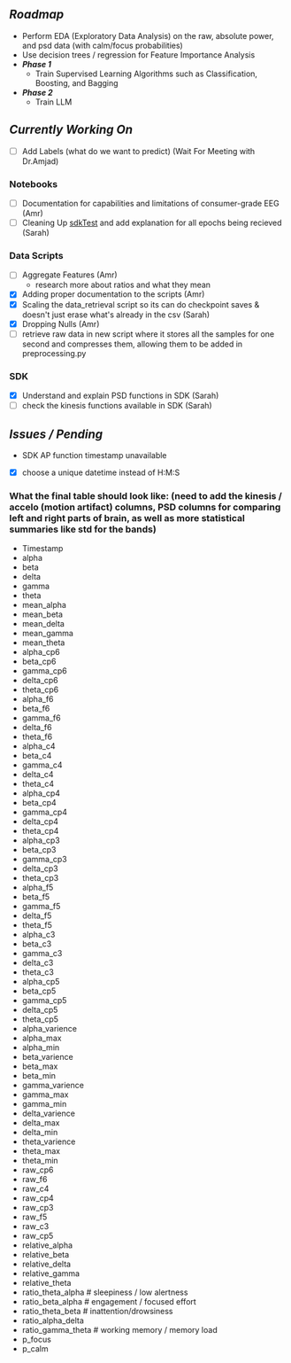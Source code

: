 ## *Roadmap*
  - Perform EDA (Exploratory Data Analysis) on the raw, absolute power, and psd data (with calm/focus probabilities)
  - Use decision trees / regression for Feature Importance Analysis
  - ***Phase 1***
    - Train Supervised Learning Algorithms such as Classification, Boosting, and Bagging
  - ***Phase 2***
    - Train LLM
## *Currently Working On*
- [ ] Add Labels (what do we want to predict) (Wait For Meeting with Dr.Amjad)
### Notebooks
- [ ] Documentation for capabilities and limitations of consumer-grade EEG (Amr)
- [ ] Cleaning Up [sdkTest](src/python/notebooks/SDKtest.ipynb) and add explanation for all epochs being recieved (Sarah)
### Data Scripts
- [ ] Aggregate Features (Amr)
  - research more about ratios and what they mean
- [x] Adding proper documentation to the scripts (Amr)
- [x] Scaling the data_retrieval script so its can do checkpoint saves & doesn't just erase what's already in the csv (Sarah)
- [x] Dropping Nulls (Amr)
- [ ] retrieve raw data in new script where it stores all the samples for one second and compresses them, allowing them to be added in preprocessing.py
### SDK
- [x] Understand and explain PSD functions in SDK (Sarah)
- [ ] check the kinesis functions available in SDK (Sarah)
## *Issues / Pending*
- SDK AP function timestamp unavailable
- [x] choose a unique datetime instead of H:M:S
### What the final table should look like: (need to add the kinesis / accelo (motion artifact) columns, PSD columns for comparing left and right parts of brain, as well as more statistical summaries like std for the bands)
- Timestamp
- alpha
- beta
- delta
- gamma
- theta
- mean_alpha
- mean_beta
- mean_delta
- mean_gamma
- mean_theta
- alpha_cp6  
- beta_cp6  
- gamma_cp6  
- delta_cp6  
- theta_cp6  
- alpha_f6  
- beta_f6  
- gamma_f6  
- delta_f6  
- theta_f6  
- alpha_c4  
- beta_c4  
- gamma_c4  
- delta_c4  
- theta_c4  
- alpha_cp4  
- beta_cp4  
- gamma_cp4  
- delta_cp4  
- theta_cp4  
- alpha_cp3  
- beta_cp3  
- gamma_cp3  
- delta_cp3  
- theta_cp3  
- alpha_f5  
- beta_f5  
- gamma_f5  
- delta_f5  
- theta_f5  
- alpha_c3  
- beta_c3  
- gamma_c3  
- delta_c3  
- theta_c3  
- alpha_cp5  
- beta_cp5  
- gamma_cp5  
- delta_cp5  
- theta_cp5 
- alpha_varience 
- alpha_max  
- alpha_min  
- beta_varience  
- beta_max  
- beta_min  
- gamma_varience 
- gamma_max  
- gamma_min  
- delta_varience  
- delta_max  
- delta_min  
- theta_varience 
- theta_max  
- theta_min   
- raw_cp6
- raw_f6
- raw_c4
- raw_cp4
- raw_cp3
- raw_f5
- raw_c3
- raw_cp5
- relative_alpha
- relative_beta
- relative_delta
- relative_gamma
- relative_theta
- ratio_theta_alpha # sleepiness / low alertness
- ratio_beta_alpha # engagement / focused effort
- ratio_theta_beta # inattention/drowsiness
- ratio_alpha_delta 
- ratio_gamma_theta # working memory / memory load
- p_focus
- p_calm